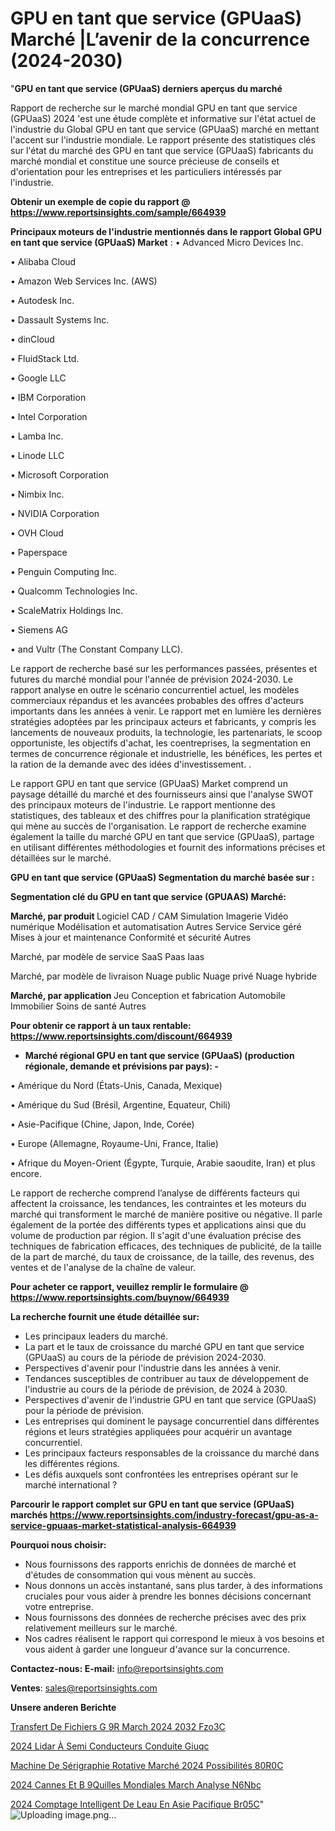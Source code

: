 # GPU en tant que service (GPUaaS) Marché |L’avenir de la concurrence (2024-2030)

"<strong>GPU en tant que service (GPUaaS) derniers aperçus du marché</strong>

Rapport de recherche sur le marché mondial GPU en tant que service (GPUaaS) 2024 'est une étude complète et informative sur l'état actuel de l'industrie du Global GPU en tant que service (GPUaaS) marché en mettant l'accent sur l'industrie mondiale. Le rapport présente des statistiques clés sur l'état du marché des GPU en tant que service (GPUaaS) fabricants du marché mondial et constitue une source précieuse de conseils et d'orientation pour les entreprises et les particuliers intéressés par l'industrie.

<strong>Obtenir un exemple de copie du rapport @ <a href=https://www.reportsinsights.com/sample/664939>https://www.reportsinsights.com/sample/664939</a></strong>

<strong>Principaux moteurs de l'industrie mentionnés dans le rapport Global GPU en tant que service (GPUaaS) Market</strong> :
• Advanced Micro Devices Inc.

• Alibaba Cloud

• Amazon Web Services Inc. (AWS)

• Autodesk Inc.

• Dassault Systems Inc.

• dinCloud

• FluidStack Ltd.

• Google LLC

• IBM Corporation

• Intel Corporation

• Lamba Inc.

• Linode LLC

• Microsoft Corporation

• Nimbix Inc.

• NVIDIA Corporation

• OVH Cloud

• Paperspace

• Penguin Computing Inc.

• Qualcomm Technologies Inc.

• ScaleMatrix Holdings Inc.

• Siemens AG

• and Vultr (The Constant Company LLC).

Le rapport de recherche basé sur les performances passées, présentes et futures du marché mondial pour l'année de prévision 2024-2030. Le rapport analyse en outre le scénario concurrentiel actuel, les modèles commerciaux répandus et les avancées probables des offres d'acteurs importants dans les années à venir. Le rapport met en lumière les dernières stratégies adoptées par les principaux acteurs et fabricants, y compris les lancements de nouveaux produits, la technologie, les partenariats, le scoop opportuniste, les objectifs d'achat, les coentreprises, la segmentation en termes de concurrence régionale et industrielle, les bénéfices, les pertes et la ration de la demande avec des idées d'investissement. .

Le rapport GPU en tant que service (GPUaaS) Market comprend un paysage détaillé du marché et des fournisseurs ainsi que l'analyse SWOT des principaux moteurs de l'industrie. Le rapport mentionne des statistiques, des tableaux et des chiffres pour la planification stratégique qui mène au succès de l'organisation. Le rapport de recherche examine également la taille du marché GPU en tant que service (GPUaaS), partage en utilisant différentes méthodologies et fournit des informations précises et détaillées sur le marché.

<strong>GPU en tant que service (GPUaaS) Segmentation du marché basée sur :</strong>

<strong> Segmentation clé du GPU en tant que service (GPUAAS) Marché: </strong>

<strong> Marché, par produit </strong>
Logiciel
CAD / CAM
Simulation
Imagerie
Vidéo numérique
Modélisation et automatisation
Autres
Service
Service géré
Mises à jour et maintenance
Conformité et sécurité
Autres

Marché, par modèle de service
SaaS
Paas
Iaas

Marché, par modèle de livraison
Nuage public
Nuage privé
Nuage hybride

<strong> Marché, par application </strong>
Jeu
Conception et fabrication
Automobile
Immobilier
Soins de santé
Autres

<strong>Pour obtenir ce rapport à un taux rentable: <a href=https://www.reportsinsights.com/discount/664939>https://www.reportsinsights.com/discount/664939</a></strong>
<ul>
  <li><strong>Marché régional GPU en tant que service (GPUaaS) (production régionale, demande et prévisions par pays): -</strong></li>
</ul>
• Amérique du Nord (États-Unis, Canada, Mexique)

• Amérique du Sud (Brésil, Argentine, Equateur, Chili)

• Asie-Pacifique (Chine, Japon, Inde, Corée)

• Europe (Allemagne, Royaume-Uni, France, Italie)

• Afrique du Moyen-Orient (Égypte, Turquie, Arabie saoudite, Iran) et plus encore.

Le rapport de recherche comprend l’analyse de différents facteurs qui affectent la croissance, les tendances, les contraintes et les moteurs du marché qui transforment le marché de manière positive ou négative. Il parle également de la portée des différents types et applications ainsi que du volume de production par région. Il s'agit d'une évaluation précise des techniques de fabrication efficaces, des techniques de publicité, de la taille de la part de marché, du taux de croissance, de la taille, des revenus, des ventes et de l'analyse de la chaîne de valeur.

<strong>Pour acheter ce rapport, veuillez remplir le formulaire @   <a href=https://www.reportsinsights.com/buynow/664939>https://www.reportsinsights.com/buynow/664939</a></strong>

<strong>La recherche fournit une étude détaillée sur:</strong>
<ul>
  <li>Les principaux leaders du marché.</li>
  <li>La part et le taux de croissance du marché GPU en tant que service (GPUaaS) au cours de la période de prévision 2024-2030.</li>
  <li>Perspectives d'avenir pour l'industrie dans les années à venir.</li>
  <li>Tendances susceptibles de contribuer au taux de développement de l'industrie au cours de la période de prévision, de 2024 à 2030.</li>
  <li>Perspectives d'avenir de l'industrie GPU en tant que service (GPUaaS) pour la période de prévision.</li>
  <li>Les entreprises qui dominent le paysage concurrentiel dans différentes régions et leurs stratégies appliquées pour acquérir un avantage concurrentiel.</li>
  <li>Les principaux facteurs responsables de la croissance du marché dans les différentes régions.</li>
  <li>Les défis auxquels sont confrontées les entreprises opérant sur le marché international ?</li>
</ul>

<strong>Parcourir le rapport complet sur GPU en tant que service (GPUaaS) marchés <a href=https://www.reportsinsights.com/industry-forecast/gpu-as-a-service-gpuaas-market-statistical-analysis-664939>https://www.reportsinsights.com/industry-forecast/gpu-as-a-service-gpuaas-market-statistical-analysis-664939</a></strong>

<strong>Pourquoi nous choisir:</strong>
<ul>
  <li>Nous fournissons des rapports enrichis de données de marché et d'études de consommation qui vous mènent au succès.</li>
  <li>Nous donnons un accès instantané, sans plus tarder, à des informations cruciales pour vous aider à prendre les bonnes décisions concernant votre entreprise.</li>
  <li>Nous fournissons des données de recherche précises avec des prix relativement meilleurs sur le marché.</li>
  <li>Nos cadres réalisent le rapport qui correspond le mieux à vos besoins et vous aident à garder une longueur d'avance sur la concurrence.</li>
</ul>
<strong>Contactez-nous:
</strong><strong>E-mail:</strong> <a href=mailto:info@reportsinsights.com>info@reportsinsights.com</a>

<strong>Ventes</strong>: <a href=mailto:sales@reportsinsights.com>sales@reportsinsights.com</a>

<strong>Unsere anderen Berichte</strong>

<a href=https://www.linkedin.com/pulse/transfert-de-fichiers-g%C3%A9r%C3%A9-march%C3%A9-2024-2032-fzo3c/>Transfert De Fichiers G 9R March 2024 2032 Fzo3C</a>

<a href=https://www.linkedin.com/pulse/2024-lidar-à-semi-conducteurs-conduite-giuqc/>2024 Lidar À Semi Conducteurs Conduite Giuqc</a>

<a href=https://www.linkedin.com/pulse/machine-de-sérigraphie-rotative-marché-2024-possibilités-80r0c/>Machine De Sérigraphie Rotative Marché 2024 Possibilités 80R0C</a>

<a href=https://www.linkedin.com/pulse/2024-cannes-et-b%C3%A9quilles-mondiales-march%C3%A9-analyse-n6nbc/>2024 Cannes Et B 9Quilles Mondiales March Analyse N6Nbc</a>

<a href=https://www.linkedin.com/pulse/2024-comptage-intelligent-de-leau-en-asie-pacifique-br05c/>2024 Comptage Intelligent De Leau En Asie Pacifique Br05C</a>"
![Uploading image.png…]()
